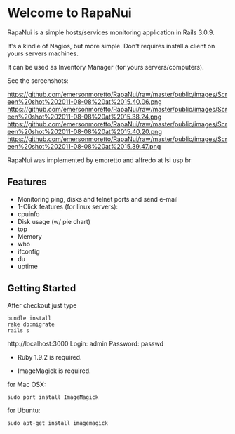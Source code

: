 Welcome to RapaNui
=============

RapaNui is a simple hosts/services monitoring application in Rails 3.0.9. 

It's a kindle of Nagios, but more simple. Don't requires install a client on yours servers machines. 

It can be used as Inventory Manager (for yours servers/computers).

See the screenshots:

https://github.com/emersonmoretto/RapaNui/raw/master/public/images/Screen%20shot%202011-08-08%20at%2015.40.06.png
https://github.com/emersonmoretto/RapaNui/raw/master/public/images/Screen%20shot%202011-08-08%20at%2015.38.24.png
https://github.com/emersonmoretto/RapaNui/raw/master/public/images/Screen%20shot%202011-08-08%20at%2015.40.20.png
https://github.com/emersonmoretto/RapaNui/raw/master/public/images/Screen%20shot%202011-08-08%20at%2015.39.47.png

RapaNui was implemented by emoretto and alfredo at lsi usp br

Features
-------

* Monitoring ping, disks and telnet ports and send e-mail
* 1-Click features (for linux servers): 
* cpuinfo
*  Disk usage (w/ pie chart)
*  top
*  Memory
*  who
*  ifconfig
*  du
*  uptime


Getting Started
-------

After checkout just type

	bundle install
	rake db:migrate
	rails s

http://localhost:3000
Login: admin
Password: passwd

* Ruby 1.9.2 is required.

* ImageMagick is required.

for Mac OSX:

	sudo port install ImageMagick

for Ubuntu: 

	sudo apt-get install imagemagick

